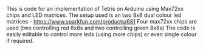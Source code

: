 This is code for an implementation of Tetris on Arduino using Max72xx chips and LED matrices.
The setup used is an two 8x8 dual colour led matrices - https://www.sparkfun.com/products/681
Four max72xx chips are used (two controlling red 8x8s and two controlling green 8x8s)
The code is easily editable to control more leds (using more chips) or even single colour if required.
